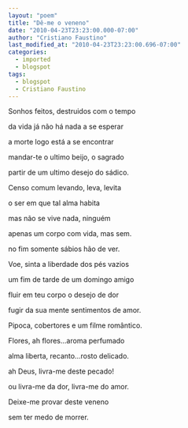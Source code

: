 ```yaml
---
layout: "poem"
title: "Dê-me o veneno"
date: "2010-04-23T23:23:00.000-07:00"
author: "Cristiano Faustino"
last_modified_at: "2010-04-23T23:23:00.696-07:00"
categories:
  - imported
  - blogspot
tags:
  - blogspot
  - Cristiano Faustino
---
```


Sonhos feitos, destruidos com o tempo

da vida já não há nada a se esperar

a morte logo está a se encontrar

mandar-te o ultimo beijo, o sagrado

partir de um ultimo desejo do sádico.

Censo comum levando, leva, levita

o ser em que tal alma habita

mas não se vive nada, ninguém

apenas um corpo com vida, mas sem.

no fim somente sábios hão de ver.

Voe, sinta a liberdade dos pés vazios

um fim de tarde de um domingo amigo

fluir em teu corpo o desejo de dor

fugir da sua mente sentimentos de amor.

Pipoca, cobertores e um filme romântico.

Flores, ah flores...aroma perfumado

alma liberta, recanto...rosto delicado.

ah Deus, livra-me deste pecado!

ou livra-me da dor, livra-me do amor.

Deixe-me provar deste veneno

sem ter medo de morrer.
